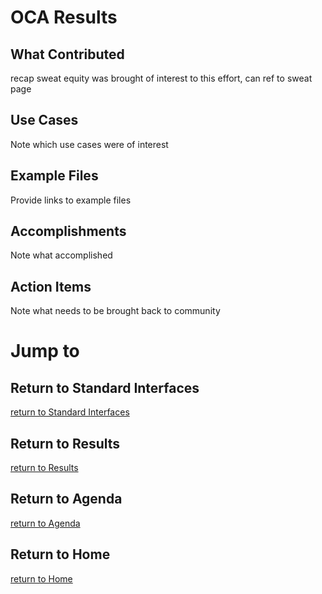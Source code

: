 # OCA Results

## What Contributed
recap sweat equity was brought of interest to this effort,
can ref to sweat page

## Use Cases
Note which use cases were of interest

## Example Files
Provide links to example files

## Accomplishments
Note what accomplished

## Action Items
Note what needs to be brought back to community


# Jump to
## Return to Standard Interfaces
[return to Standard Interfaces](../../StandardInterface)

## Return to Results
[return to Results](../../../Results)

## Return to Agenda
[return to Agenda](../../../Agenda)

## Return to Home
[return to Home](../../../index.md)
